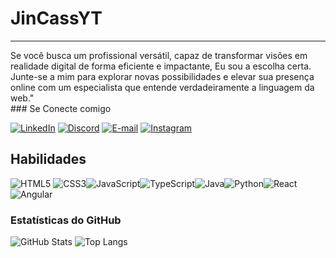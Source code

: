# JinCassYT 
<hr>
Se você busca um profissional versátil, capaz de transformar visões em realidade digital de forma eficiente e impactante, Eu sou a escolha certa. Junte-se a mim para explorar novas possibilidades e elevar sua presença online com um especialista que entende verdadeiramente a linguagem da web."
<br>
### Se Conecte comigo 
<br>

[![LinkedIn](https://img.shields.io/badge/LinkedIn-000?style=for-the-badge&logo=linkedin&logoColor=0E76A8)](https://www.linkedin.com/in/https://www.linkedin.com/in/douglas-zatara-47b840288/)
[![Discord](https://img.shields.io/badge/Discord-000?style=for-the-badge&logo=discord)](https://www.discord.com/in/JinCassYT#0694/)
[![E-mail](https://img.shields.io/badge/-Email-000?style=for-the-badge&logo=microsoft-outlook)](mailto:Douglaszatara1234@gmail.com)
[![Instagram](https://img.shields.io/badge/Instagram-000?style=for-the-badge&logo=instagram)](https://www.instagram.com/jin_cass_yt/)


## Habilidades
![HTML5](https://img.shields.io/badge/HTML5-000?style=for-the-badge&logo=html5) ![CSS3](https://img.shields.io/badge/CSS3-000?style=for-the-badge&logo=css3&logoColor=264CE4)![JavaScript](https://img.shields.io/badge/JavaScript-000?style=for-the-badge&logo=javascript)![TypeScript](https://img.shields.io/badge/TypeScript-000?style=for-the-badge&logo=typescript)![Java](https://img.shields.io/badge/Java-000?style=for-the-badge&logo=java)![Python](https://img.shields.io/badge/Python-000?style=for-the-badge&logo=python)![React](https://img.shields.io/badge/React-000?style=for-the-badge&logo=react)![Angular](https://img.shields.io/badge/Angular-000?style=for-the-badge&logo=angular&logoColor=C3002F)

### Estatísticas do GitHub
![GitHub Stats](https://github-readme-stats.vercel.app/api?username=JinCassYT&theme=transparent&bg_color=000&border_color=30A3DC&show_icons=true&icon_color=30A3DC&title_color=E94D5F&text_color=FFF)
![Top Langs](https://github-readme-stats-git-masterrstaa-rickstaa.vercel.app/api/top-langs/?username=JinCassYT&bg_color=000&border_color=30A3DC&title_color=E94D5F&text_color=FFF)
